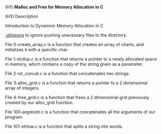 (H1) **Malloc and Free for Memory Allocation in C** 

(H3) Description 

Introduction to Dynamnic Memory Allocation in C

[.gitignore](.gitignore) to ignore pushing unecessary files to the directory.

File 0-create_array.c is a function that creates an array of charts, and initializes it with a specific char.

File 1-strdup.c is a function that returns a pointer to a newly allocated space in memory, which contains a copy of the string given as a parameter.

File 2-str_concat.c is a function that concatenates two strings.

File 3-alloc_grid.c is a function that returns a pointer to a 2 dimensional array of integers.

File 4-free_grid.c is a function that frees a 2 dimensional grid previously created by our alloc_grid function.

File 100-argstostr.c is a function that concatenates all the arguments of our program.

File 101-strtow.c is a function that splits a string into words.






